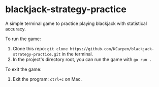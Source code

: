 # blackjack-strategy-practice

A simple terminal game to practice playing blackjack with statistical accuracy.

To run the game:

1. Clone this repo: `git clone https://github.com/KCarpen/blackjack-strategy-practice.git` in the terminal.
2. In the project's directory root, you can run the game with `go run .`

To exit the game:

1. Exit the program: `ctrl+c` on Mac.
